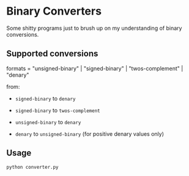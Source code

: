 # Binary Converters

Some shitty programs just to brush up on my understanding of binary conversions.

## Supported conversions

formats = "unsigned-binary" | "signed-binary" | "twos-complement" | "denary"

from:

- `signed-binary` to `denary`
- `signed-binary` to `twos-complement`

- `unsigned-binary` to `denary`
- `denary` to `unsigned-binary` (for positive denary values only)

## Usage

```bash
python converter.py
```
